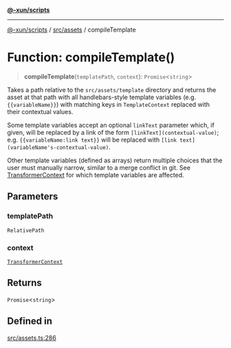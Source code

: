 [**@-xun/scripts**](../../../README.md)

***

[@-xun/scripts](../../../README.md) / [src/assets](../README.md) / compileTemplate

# Function: compileTemplate()

> **compileTemplate**(`templatePath`, `context`): `Promise`\<`string`\>

Takes a path relative to the `src/assets/template` directory and returns the
asset at that path with all handlebars-style template variables (e.g.
`{{variableName}}`) with matching keys in `TemplateContext` replaced with
their contextual values.

Some template variables accept an optional `linkText` parameter which, if
given, will be replaced by a link of the form `[linkText](contextual-value)`;
e.g. `{{variableName:link text}}` will be replaced with `[link
text](variableName's-contextual-value)`.

Other template variables (defined as arrays) return multiple choices that the
user must manually narrow, similar to a merge conflict in git. See
[TransformerContext](../type-aliases/TransformerContext.md) for which template variables are affected.

## Parameters

### templatePath

`RelativePath`

### context

[`TransformerContext`](../type-aliases/TransformerContext.md)

## Returns

`Promise`\<`string`\>

## Defined in

[src/assets.ts:286](https://github.com/Xunnamius/xscripts/blob/2521de366121a50ffeca631b4ec62db9c60657e5/src/assets.ts#L286)
